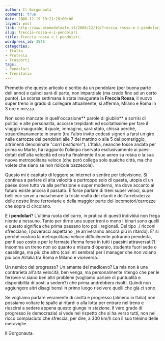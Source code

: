 ```yaml
---
author: Il Gorgonauta
comments: true
date: 2008-12-19 19:21:28+00:00
layout: post
link: http://www.atomodelmale.it/2008/12/19/freccia-rossa-e-i-pendolari/
slug: freccia-rossa-e-i-pendolari
title: Freccia rossa e i pendolari.
wordpress_id: 3548
categories:
- Italia
- Protesta
- Trasporti
tags:
- Pendolari
- Trenitalia
---
```


Premetto che questo articolo è scritto da un pendolare (per buona parte dell'anno) e quindi sarà di parte, non imparziale (ma credo fino ad un certo punto). La scorsa settimana è stata inaugurata la **Freccia Rossa**, il nuovo super treno in grado di collegare attualmente, si afferma, Milano e Roma in 3 ore e mezza.

Non sono mancate in quell'occasione** parole di giubilo** e sorrisi di politici e alte personalità, accorse trepidanti ed eccitatissime per fare il viaggio inaugurale, il quale, immagino, sarà stato, chissà perché, straordinariamente in orario (tra l'altro invito codesti signori a farsi un giro nelle carrozze dei pendolari alle 7 del mattino o alle 5 del pomeriggio, altrimenti denominate "_carri bestiame_"). L'Italia, neanche fosse andata per prima su Marte, ha raggiunto l'olimpo riservato esclusivamente ai paesi dotati dell'alta velocità ed ora ha finalmente il suo aereo su rotaia o la sua nuova metropolitana veloce (che però collega solo qualche città, ma che volete che siano se non ridicole bazzecole).

Questo mi è capitato di leggere su internet o sentire per televisione. Si continua a parlare di alta velocità e purtroppo solo di questa, utopia di un paese dove tutto va alla perfezione e super moderno, ma dove accanto al futuro esiste ancora il passato. E forse parlare di treni super veloci, super belli ecc serve a mascherare la triste realtà dei ritardi e dell'arretratezza delle nostre linee ferroviarie e della maggior parte dei locomotori/carrozze che sopra ci circolano.

<!-- more -->


E i **pendolari**? L'ultima ruota del carro, in pratica di questi individui non frega niente a nessuno. Tanto per dirne una super treni o meno i binari sono quelli e questo significa che prima passano loro poi i regionali. Del tipo _i ricconi sfrecciano, i poveracci aspettano _(e arriveranno ancora più in ritardo). E' si perché costoro la metropolitana veloce difficilmente potranno prenderla,  per il suo costo e per le fermate (ferma forse in tutti i paesini attraversati?). Insomma un treno non so quanto a misura d'operaio, studente fuori sede o casalinga, ma più che altro (così mi sembra) per i manager che non volano più con Alitalia tra Roma e Milano e viceversa.

Un nemico del progresso? Un amante del medioevo? La mia non è una contrarietà all'alta velocità, ben venga, ma personalmente ritengo che per le ferrovie vi siano ben altri problemi (vogliamo parlare di puntualità e disponibilità di posti a sedere?) che prima andrebbero risolti. Quindi non aggiungere altri disagi bensì in primo luogo risolvere quelli che già ci sono.

Se vogliamo parlare veramente di civiltà e progresso (almeno in Italia) non possiamo voltare le spalle ai ritardi o alla lotta per entrare nel treno e riuscirsi a sedere appena questo giunge in stazione. Il vero grado di progresso (e democrazia) si vede nel rispetto che si ha verso tutti, non nel ricco compiaciuto che sfreccia, per dire, a 300 km/h con il suo trenino delle meraviglie.

Il Gorgonauta.
